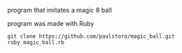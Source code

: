 program that imitates a magic 8 ball

program was made with Ruby

```
git clone https://github.com/paulstoro/magic_ball.git
ruby magic_ball.rb
